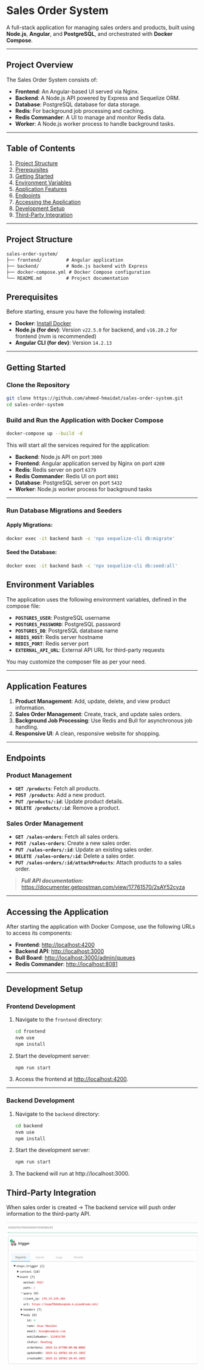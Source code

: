# **Sales Order System**

A full-stack application for managing sales orders and products, built using
**Node.js**, **Angular**, and **PostgreSQL**, and orchestrated with
**Docker Compose**.

---

## **Project Overview**

The Sales Order System consists of:

- **Frontend**: An Angular-based UI served via Nginx.
- **Backend**: A Node.js API powered by Express and Sequelize ORM.
- **Database**: PostgreSQL database for data storage.
- **Redis**: For background job processing and caching.
- **Redis Commander**: A UI to manage and monitor Redis data.
- **Worker**: A Node.js worker process to handle background tasks.

---

## **Table of Contents**

1. [Project Structure](#project-structure)
2. [Prerequisites](#prerequisites)
3. [Getting Started](#getting-started)
4. [Environment Variables](#environment-variables)
5. [Application Features](#application-features)
6. [Endpoints](#endpoints)
7. [Accessing the Application](#accessing-the-application)
8. [Development Setup](#development-setup)
9. [Third-Party Integration](#third-party-integration)

---

## **Project Structure**

```plaintext
sales-order-system/
├── frontend/         # Angular application
├── backend/          # Node.js backend with Express
├── docker-compose.yml # Docker Compose configuration
└── README.md         # Project documentation
```

## **Prerequisites**

Before starting, ensure you have the following installed:

- **Docker**: [Install Docker](https://docs.docker.com/get-docker/)
- **Node.js (for dev)**: Version `v22.5.0` for backend, and `v16.20.2` for frontend (nvm is recommended)
- **Angular CLI (for dev)**: Version `14.2.13`
---

## **Getting Started**

### Clone the Repository

```bash
git clone https://github.com/ahmed-hmaidat/sales-order-system.git
cd sales-order-system
```

### Build and Run the Application with Docker Compose

```bash
docker-compose up --build -d
```
This will start all the services required for the application:

- **Backend**: Node.js API on port `3000`
- **Frontend**: Angular application served by Nginx on port `4200`
- **Redis**: Redis server on port `6379`
- **Redis Commander**: Redis UI on port `8081`
- **Database**: PostgreSQL server on port `5432`
- **Worker**: Node.js worker process for background tasks

---

### Run Database Migrations and Seeders

#### Apply Migrations:

```bash
docker exec -it backend bash -c 'npx sequelize-cli db:migrate'
```

#### Seed the Database:

```bash
docker exec -it backend bash -c 'npx sequelize-cli db:seed:all'
```
## **Environment Variables**

The application uses the following environment variables, defined in the compose file:

- **`POSTGRES_USER`**: PostgreSQL username
- **`POSTGRES_PASSWORD`**: PostgreSQL password
- **`POSTGRES_DB`**: PostgreSQL database name
- **`REDIS_HOST`**: Redis server hostname
- **`REDIS_PORT`**: Redis server port
- **`EXTERNAL_API_URL`**: External API URL for third-party requests

You may customize the composer file as per your need.

---

## **Application Features**

1. **Product Management**: Add, update, delete, and view product information.
2. **Sales Order Management**: Create, track, and update sales orders.
3. **Background Job Processing**: Use Redis and Bull for asynchronous job handling.
4. **Responsive UI**: A clean, responsive website for shopping.

---

## **Endpoints**

### **Product Management**

- **`GET /products`**: Fetch all products.
- **`POST /products`**: Add a new product.
- **`PUT /products/:id`**: Update product details.
- **`DELETE /products/:id`**: Remove a product.

### **Sales Order Management**

- **`GET /sales-orders`**: Fetch all sales orders.
- **`POST /sales-orders`**: Create a new sales order.
- **`PUT /sales-orders/:id`**: Update an existing sales order.
- **`DELETE /sales-orders/:id`**: Delete a sales order.
- **`PUT /sales-orders/:id/attachProducts`**: Attach products to a sales order.

> **_Full API documentation:_** https://documenter.getpostman.com/view/17761570/2sAY52cyza

---

## **Accessing the Application**

After starting the application with Docker Compose, use the following URLs to access its components:

- **Frontend**: [http://localhost:4200](http://localhost:4200)
- **Backend API**: [http://localhost:3000](http://localhost:3000)
- **Bull Board**: [http://localhost:3000/admin/queues](http://localhost:3000/admin/queues)
- **Redis Commander**: [http://localhost:8081](http://localhost:8081)

---

## **Development Setup**

### Frontend Development

1. Navigate to the `frontend` directory:

   ```bash
   cd frontend
   nvm use
   npm install
   ```

2. Start the development server:

   ```bash
   npm run start
   ```

3. Access the frontend at [http://localhost:4200](http://localhost:4200).

---

### Backend Development

1. Navigate to the `backend` directory:

   ```bash
   cd backend
   nvm use
   npm install
   ```

2. Start the development server:

    ```bash
    npm run start
    ```

3. The backend will run at http://localhost:3000.

## **Third-Party Integration**

When sales order is created -> The backend service will push order information to the third-party API.

![Pipedream Requests](third-party.png)


